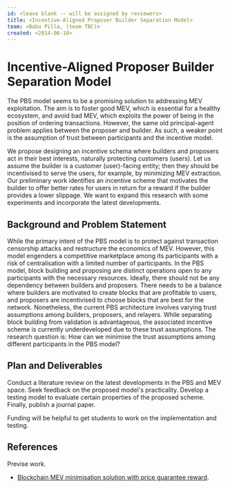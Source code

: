 ```yaml
---
id: <leave blank -- will be assigned by reviewers>
title: <Incentive-Aligned Proposer Builder Separation Model>
team: <Babu Pilla, (team TBC)>
created: <2014-06-10>
---
```


# Incentive-Aligned Proposer Builder Separation Model

The PBS model seems to be a promising solution to addressing MEV exploitation. The aim is to foster good MEV, which is essential for a healthy ecosystem, and avoid bad MEV, which exploits the power of being in the position of ordering transactions. However, the same old principal-agent problem applies between the proposer and builder. As such, a weaker point is the assumption of trust between participants and the incentive model.

We propose designing an incentive schema where builders and proposers act in their best interests, naturally protecting customers (users). Let us assume the builder is a customer (user)-facing entity; then they should be incentivised to serve the users, for example, by minimizing MEV extraction. Our preliminary work identifies an incentive scheme that motivates the builder to offer better rates for users in return for a reward if the builder provides a lower slippage. We want to expand this research with some experiments and incorporate the latest developments.

## Background and Problem Statement

While the primary intent of the PBS model is to protect against transaction censorship attacks and restructure the economics of MEV. However, this model engenders a competitive marketplace among its participants with a risk of centralisation with a limited number of participants. In the PBS model, block building and proposing are distinct operations open to any participants with the necessary resources. Ideally, there should not be any dependency between builders and proposers. There needs to be a balance where builders are motivated to create blocks that are profitable to users, and proposers are incentivised to choose blocks that are best for the network. Nonetheless, the current PBS architecture involves varying trust assumptions among builders, proposers, and relayers. While separating block building from validation is advantageous, the associated incentive scheme is currently underdeveloped due to these trust assumptions. The research question is: How can we minimise the trust assumptions among different participants in the PBS model?

## Plan and Deliverables

Conduct a literature review on the latest developments in the PBS and MEV space. Seek feedback on the proposed model's practicality. Develop a testing model to evaluate certain properties of the proposed scheme. Finally, publish a journal paper.

Funding will be helpful to get students to work on the implementation and testing.

## References
Previse work.
- [Blockchain MEV minimisation solution with price guarantee reward](https://hackmd.io/@sxysun/shapley).
